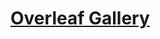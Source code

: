 # [Overleaf Gallery](https://www.overleaf.com/latex/templates/macquarie-university-beamer-template/gctpdnnzsgvp)
